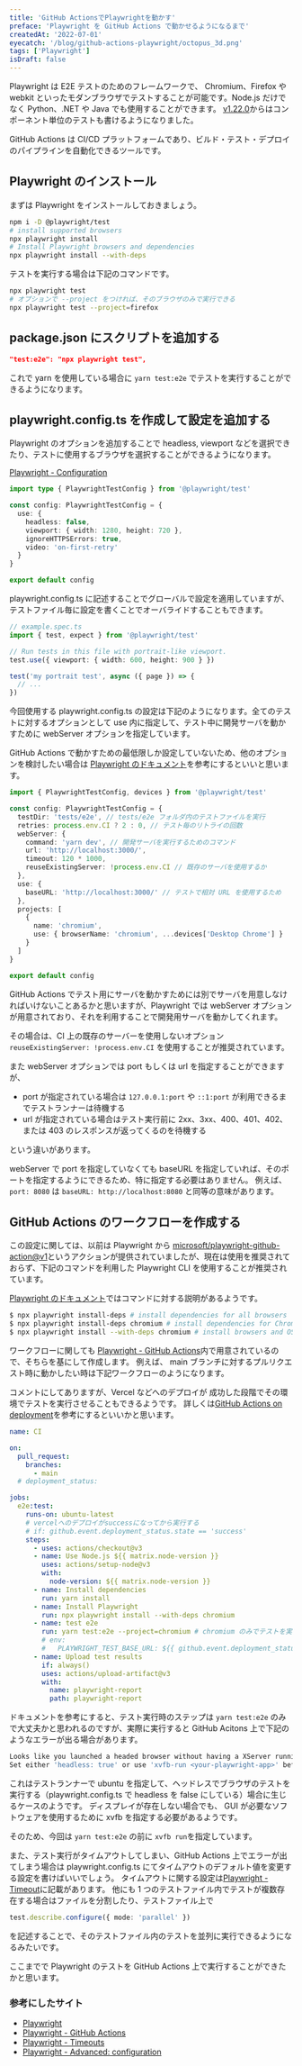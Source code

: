 ```yaml
---
title: 'GitHub ActionsでPlaywrightを動かす'
preface: 'Playwright を GitHub Actions で動かせるようになるまで'
createdAt: '2022-07-01'
eyecatch: '/blog/github-actions-playwright/octopus_3d.png'
tags: ['Playwright']
isDraft: false
---
```


Playwright は E2E テストのためのフレームワークで、 Chromium、Firefox や webkit といったモダンブラウザでテストすることが可能です。Node.js だけでなく Python、.NET や Java でも使用することができます。
[v1.22.0](https://github.com/microsoft/playwright/releases/tag/v1.22.0)からはコンポーネント単位のテストも書けるようになりました。

GitHub Actions は CI/CD プラットフォームであり、ビルド・テスト・デプロイのパイプラインを自動化できるツールです。

## Playwright のインストール

まずは Playwright をインストールしておきましょう。

```bash
npm i -D @playwright/test
# install supported browsers
npx playwright install
# Install Playwright browsers and dependencies
npx playwright install --with-deps
```

テストを実行する場合は下記のコマンドです。

```bash
npx playwright test
# オプションで --project をつければ、そのブラウザのみで実行できる
npx playwright test --project=firefox
```

## package.json にスクリプトを追加する

```json
"test:e2e": "npx playwright test",
```

これで yarn を使用している場合に `yarn test:e2e` でテストを実行することができるようになります。

## playwright.config.ts を作成して設定を追加する

Playwright のオプションを追加することで headless, viewport などを選択できたり、テストに使用するブラウザを選択することができるようになります。

[Playwright - Configuration](https://playwright.dev/docs/test-configuration)

```ts
import type { PlaywrightTestConfig } from '@playwright/test'

const config: PlaywrightTestConfig = {
  use: {
    headless: false,
    viewport: { width: 1280, height: 720 },
    ignoreHTTPSErrors: true,
    video: 'on-first-retry'
  }
}

export default config
```

playwright.config.ts に記述することでグローバルで設定を適用していますが、テストファイル毎に設定を書くことでオーバライドすることもできます。

```ts
// example.spec.ts
import { test, expect } from '@playwright/test'

// Run tests in this file with portrait-like viewport.
test.use({ viewport: { width: 600, height: 900 } })

test('my portrait test', async ({ page }) => {
  // ...
})
```

今回使用する playwright.config.ts の設定は下記のようになります。全てのテストに対するオプションとして use 内に指定して、テスト中に開発サーバを動かすために webServer オプションを指定しています。

GitHub Actions で動かすための最低限しか設定していないため、他のオプションを検討したい場合は [Playwright のドキュメント](https://playwright.dev/docs/api/class-testconfig)を参考にするといいと思います。

```ts
import { PlaywrightTestConfig, devices } from '@playwright/test'

const config: PlaywrightTestConfig = {
  testDir: 'tests/e2e', // tests/e2e フォルダ内のテストファイルを実行
  retries: process.env.CI ? 2 : 0, // テスト毎のリトライの回数
  webServer: {
    command: 'yarn dev', // 開発サーバを実行するためのコマンド
    url: 'http://localhost:3000/',
    timeout: 120 * 1000,
    reuseExistingServer: !process.env.CI // 既存のサーバを使用するか
  },
  use: {
    baseURL: 'http://localhost:3000/' // テストで相対 URL を使用するため
  },
  projects: [
    {
      name: 'chromium',
      use: { browserName: 'chromium', ...devices['Desktop Chrome'] }
    }
  ]
}

export default config
```

GitHub Actions でテスト用にサーバを動かすためには別でサーバを用意しなければいけないことあるかと思いますが、Playwright では webServer オプションが用意されており、それを利用することで開発用サーバを動かしてくれます。

その場合は、CI 上の既存のサーバーを使用しないオプション `reuseExistingServer: !process.env.CI` を使用することが推奨されています。

また webServer オプションでは port もしくは url を指定することができますが、

- port が指定されている場合は `127.0.0.1:port` や `::1:port` が利用できるまでテストランナーは待機する
- url が指定されている場合はテスト実行前に 2xx、3xx、400、401、402、または 403 のレスポンスが返ってくるのを待機する

という違いがあります。

webServer で port を指定していなくても baseURL を指定していれば、そのポートを指定するようにできるため、特に指定する必要はありません。
例えば、`port: 8080` は `baseURL: http://localhost:8080` と同等の意味があります。

## GitHub Actions のワークフローを作成する

この設定に関しては、以前は Playwright から [microsoft/playwright-github-action@v1](https://github.com/microsoft/playwright-github-action)というアクションが提供されていましたが、現在は使用を推奨されておらず、下記のコマンドを利用した Playwright CLI を使用することが推奨されています。

[Playwright のドキュメント](https://playwright.dev/docs/next/cli#install-system-dependencies)ではコマンドに対する説明があるようです。

```bash
$ npx playwright install-deps # install dependencies for all browsers
$ npx playwright install-deps chromium # install dependencies for Chromium only
$ npx playwright install --with-deps chromium # install browsers and OS dependencies with a single command.
```

ワークフローに関しても [Playwright - GitHub Actions](https://playwright.dev/docs/next/ci#github-actions)内で用意されているので、そちらを基にして作成します。
例えば、 main ブランチに対するプルリクエスト時に動かしたい時は下記ワークフローのようになります。

コメントにしてありますが、Vercel などへのデプロイが 成功した段階でその環境でテストを実行させることもできるようです。
詳しくは[GitHub Actions on deployment](https://playwright.dev/docs/next/ci#github-actions-on-deployment)を参考にするといいかと思います。

```yml
name: CI

on:
  pull_request:
    branches:
      - main
  # deployment_status:

jobs:
  e2e:test:
    runs-on: ubuntu-latest
    # vercelへのデプロイがsuccessになってから実行する
    # if: github.event.deployment_status.state == 'success'
    steps:
      - uses: actions/checkout@v3
      - name: Use Node.js ${{ matrix.node-version }}
        uses: actions/setup-node@v3
        with:
          node-version: ${{ matrix.node-version }}
      - name: Install dependencies
        run: yarn install
      - name: Install Playwright
        run: npx playwright install --with-deps chromium
      - name: test e2e
        run: yarn test:e2e --project=chromium # chromium のみでテストを実行
        # env:
        #   PLAYWRIGHT_TEST_BASE_URL: ${{ github.event.deployment_status.target_url }}s
      - name: Upload test results
        if: always()
        uses: actions/upload-artifact@v3
        with:
          name: playwright-report
          path: playwright-report
```

ドキュメントを参考にすると、テスト実行時のステップは `yarn test:e2e` のみで大丈夫かと思われるのですが、実際に実行すると GitHub Acitons 上で下記のようなエラーが出る場合があります。

```bash
Looks like you launched a headed browser without having a XServer running.
Set either 'headless: true' or use 'xvfb-run <your-playwright-app>' before running Playwright.
```

これはテストランナーで ubuntu を指定して、ヘッドレスでブラウザのテストを実行する（playwright.config.ts で headless を false にしている）場合に生じるケースのようです。
ディスプレイが存在しない場合でも、 GUI が必要なソフトウェアを使用するために xvfb を指定する必要があるようです。

そのため、今回は `yarn test:e2e` の前に `xvfb run`を指定しています。

また、テスト実行がタイムアウトしてしまい、GitHub Actions 上でエラーが出てしまう場合は playwright.config.ts にてタイムアウトのデフォルト値を変更する設定を書けばいいでしょう。
タイムアウトに関する設定は[Playwright - Timeout](https://playwright.dev/docs/test-timeouts)に記載があります。
他にも 1 つのテストファイル内でテストが複数存在する場合はファイルを分割したり、テストファイル上で

```ts
test.describe.configure({ mode: 'parallel' })
```

を記述することで、そのテストファイル内のテストを並列に実行できるようになるみたいです。

ここまでで Playwright のテストを GitHub Actions 上で実行することができたかと思います。

### 参考にしたサイト

- [Playwright](https://playwright.dev/)
- [Playwright - GitHub Actions](https://playwright.dev/docs/next/ci#github-actions)
- [Playwright - Timeouts](https://playwright.dev/docs/test-timeouts)
- [Playwright - Advanced: configuration](https://playwright.dev/docs/next/test-advanced)
